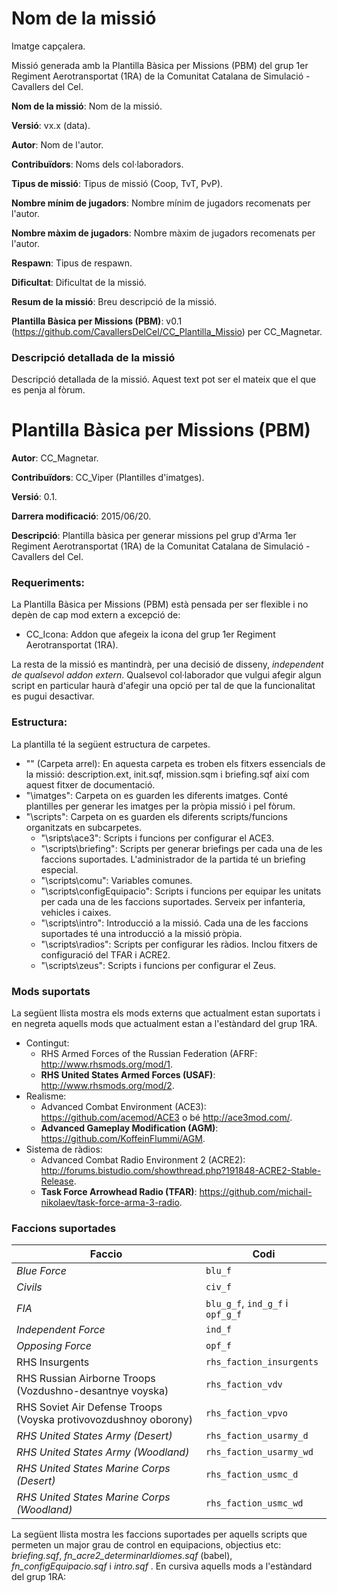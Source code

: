 # Nom de la missió

Imatge capçalera.

Missió generada amb la Plantilla Bàsica per Missions (PBM) del grup 1er Regiment Aerotransportat (1RA) de la Comunitat Catalana de Simulació - Cavallers del Cel.

**Nom de la missió**: Nom de la missió.

**Versió**: vx.x (data).

**Autor**: Nom de l'autor.

**Contribuïdors**: Noms dels col·laboradors.

**Tipus de missió**: Tipus de missió (Coop, TvT, PvP).

**Nombre mínim de jugadors**: Nombre mínim de jugadors recomenats per l'autor.

**Nombre màxim de jugadors**: Nombre màxim de jugadors recomenats per l'autor.

**Respawn**: Tipus de respawn.

**Dificultat**: Dificultat de la missió.

**Resum de la missió**: Breu descripció de la missió.

**Plantilla Bàsica per Missions (PBM)**: v0.1 (https://github.com/CavallersDelCel/CC_Plantilla_Missio) per CC_Magnetar.

### Descripció detallada de la missió

Descripció detallada de la missió. Aquest text pot ser el mateix que el que es penja al fòrum.

# Plantilla Bàsica per Missions (PBM)
 
**Autor**: CC_Magnetar.

**Contribuïdors**: CC_Viper (Plantilles d'imatges).

**Versió**: 0.1.

**Darrera modificació**: 2015/06/20.

**Descripció**: Plantilla bàsica per generar missions pel grup d'Arma 1er Regiment Aerotransportat (1RA) de la Comunitat Catalana de Simulació - Cavallers del Cel.

### Requeriments:

La Plantilla Bàsica per Missions (PBM) està pensada per ser flexible i no depèn de cap mod extern a excepció de:

* CC_Icona: Addon que afegeix la icona del grup 1er Regiment Aerotransportat (1RA).

La resta de la missió es mantindrà, per una decisió de disseny, *independent de qualsevol addon extern*. Qualsevol col·laborador que vulgui afegir algun script en particular
haurà d'afegir una opció per tal de que la funcionalitat es pugui desactivar.

### Estructura:

La plantilla té la següent estructura de carpetes.

* "\" (Carpeta arrel): En aquesta carpeta es troben els fitxers essencials de la missió: description.ext, init.sqf, mission.sqm i briefing.sqf així com aquest fitxer de documentació.
* "\imatges": Carpeta on es guarden les diferents imatges. Conté plantilles per generar les imatges per la pròpia missió i pel fòrum.
* "\scripts": Carpeta on es guarden els diferents scripts/funcions organitzats en subcarpetes.
  * "\sripts\ace3": Scripts i funcions per configurar el ACE3.
  * "\scripts\briefing": Scripts per generar briefings per cada una de les faccions suportades. L'administrador de la partida té un briefing especial.
  * "\scripts\comu": Variables comunes.
  * "\scripts\configEquipacio": Scripts i funcions per equipar les unitats per cada una de les faccions suportades. Serveix per infanteria, vehicles i caixes.
  * "\scripts\intro": Introducció a la missió. Cada una de les faccions suportades té una introducció a la missió pròpia.
  * "\scripts\radios": Scripts per configurar les ràdios. Inclou fitxers de configuració del TFAR i ACRE2.
  * "\scripts\zeus": Scripts i funcions per configurar el Zeus.

### Mods suportats

La següent llista mostra els mods externs que actualment estan suportats i en negreta aquells mods que actualment estan a l'estàndard del grup 1RA.

* Contingut:
  * RHS Armed Forces of the Russian Federation (AFRF: http://www.rhsmods.org/mod/1.
  * **RHS United States Armed Forces (USAF)**: http://www.rhsmods.org/mod/2.
* Realisme:
  * Advanced Combat Environment (ACE3): https://github.com/acemod/ACE3 o bé http://ace3mod.com/.
  * **Advanced Gameplay Modification (AGM)**: https://github.com/KoffeinFlummi/AGM.
* Sistema de ràdios:
  * Advanced Combat Radio Environment 2 (ACRE2): http://forums.bistudio.com/showthread.php?191848-ACRE2-Stable-Release.
  * **Task Force Arrowhead Radio (TFAR)**: https://github.com/michail-nikolaev/task-force-arma-3-radio.

### Faccions suportades

| **Faccio**        | **Codi**          | 
| ------------- | ------------- |
| *Blue Force*                                                     | `blu_f`                       |
| *Civils*                                                         | `civ_f`                       |
| *FIA*                                                            | `blu_g_f`, `ind_g_f` i `opf_g_f` |
| *Independent Force*                                              | `ind_f`                       |
| *Opposing Force*                                                 | `opf_f`                       |
| RHS Insurgents                                                   | `rhs_faction_insurgents`      |
| RHS Russian Airborne Troops (Vozdushno-desantnye voyska)         | `rhs_faction_vdv`             |
| RHS Soviet Air Defense Troops (Voyska protivovozdushnoy oborony) | `rhs_faction_vpvo`            |
| *RHS United States Army (Desert)*                                | `rhs_faction_usarmy_d`        |
| *RHS United States Army (Woodland)*                              | `rhs_faction_usarmy_wd`       |
| *RHS United States Marine Corps (Desert)*                        | `rhs_faction_usmc_d`          |
| *RHS United States Marine Corps (Woodland)*                      | `rhs_faction_usmc_wd`         |

La següent llista mostra les faccions suportades per aquells scripts que permeten un major grau de control en equipacions, objectius etc: *briefing.sqf*,
*fn_acre2_determinarIdiomes.sqf* (babel), *fn_configEquipacio.sqf* i *intro.sqf* . En cursiva aquells mods a l'estàndard del grup 1RA: 